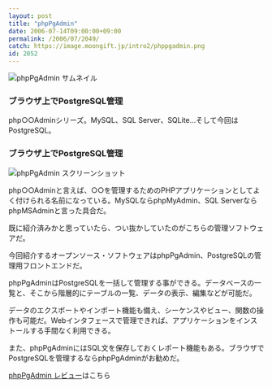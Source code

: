 ```yaml
---
layout: post
title: "phpPgAdmin"
date: 2006-07-14T09:00:00+09:00
permalink: /2006/07/2049/
catch: https://image.moongift.jp/intro2/phppgadmin.png
id: 2052
---
```

 ![phpPgAdmin サムネイル](https://image.moongift.jp/intro2/phppgadmin.t.png "phpPgAdmin サムネイル")
  

### ブラウザ上でPostgreSQL管理
  
php○○Adminシリーズ。MySQL、SQL Server、SQLite…そして今回はPostgreSQL。  
<!--more-->  

### ブラウザ上でPostgreSQL管理
  

![phpPgAdmin スクリーンショット](https://image.moongift.jp/intro2/phppgadmin.png "phpPgAdmin スクリーンショット")

  

php○○Adminと言えば、○○を管理するためのPHPアプリケーションとしてよく付けられる名前になっている。MySQLならphpMyAdmin、SQL ServerならphpMSAdminと言った具合だ。

  

既に紹介済みかと思っていたら、つい抜かしていたのがこちらの管理ソフトウェアだ。

  

今回紹介するオープンソース・ソフトウェアはphpPgAdmin、PostgreSQLの管理用フロントエンドだ。

  

phpPgAdminはPostgreSQLを一括して管理する事ができる。データベースの一覧と、そこから階層的にテーブルの一覧、データの表示、編集などが可能だ。

  

データのエクスポートやインポート機能も備え、シーケンスやビュー、関数の操作も可能だ。Webインタフェースで管理できれば、アプリケーションをインストールする手間なく利用できる。

  

また、phpPgAdminにはSQL文を保存しておくレポート機能もある。ブラウザでPostgreSQLを管理するならphpPgAdminがお勧めだ。

  

[phpPgAdmin レビュー](http://oss.moongift.jp/review/i-2055.html)はこちら

